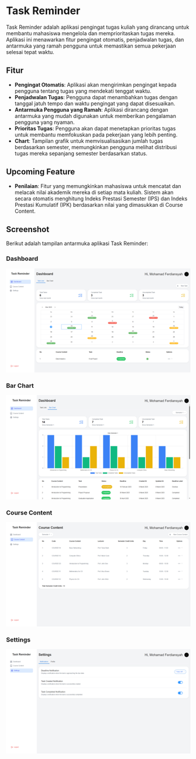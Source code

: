 # Task Reminder

Task Reminder adalah aplikasi pengingat tugas kuliah yang dirancang untuk membantu mahasiswa mengelola dan memprioritaskan tugas mereka. Aplikasi ini menawarkan fitur pengingat otomatis, penjadwalan tugas, dan antarmuka yang ramah pengguna untuk memastikan semua pekerjaan selesai tepat waktu.

## Fitur

- **Pengingat Otomatis**: Aplikasi akan mengirimkan pengingat kepada pengguna tentang tugas yang mendekati tenggat waktu.
- **Penjadwalan Tugas**: Pengguna dapat menambahkan tugas dengan tanggal jatuh tempo dan waktu pengingat yang dapat disesuaikan.
- **Antarmuka Pengguna yang Ramah**: Aplikasi dirancang dengan antarmuka yang mudah digunakan untuk memberikan pengalaman pengguna yang nyaman.
- **Prioritas Tugas**: Pengguna akan dapat menetapkan prioritas tugas untuk membantu memfokuskan pada pekerjaan yang lebih penting.
- **Chart**: Tampilan grafik untuk memvisualisasikan jumlah tugas berdasarkan semester, memungkinkan pengguna melihat distribusi tugas mereka sepanjang semester berdasarkan status.

## Upcoming Feature

- **Penilaian**: Fitur yang memungkinkan mahasiswa untuk mencatat dan melacak nilai akademik mereka di setiap mata kuliah. Sistem akan secara otomatis menghitung Indeks Prestasi Semester (IPS) dan Indeks Prestasi Kumulatif (IPK) berdasarkan nilai yang dimasukkan di Course Content.

## Screenshot

Berikut adalah tampilan antarmuka aplikasi Task Reminder:

### Dashboard
![Task Reminder Dashboard Screenshot](./screen/dashboard.png)

### Bar Chart
![Task Reminder Bar Chart Screenshot](./screen/bar-chart.png)

### Course Content
![Task Reminder Course Content Screenshot](./screen/course-content.png)

### Settings
![Task Reminder Settings Screenshot](./screen/settings.png)

